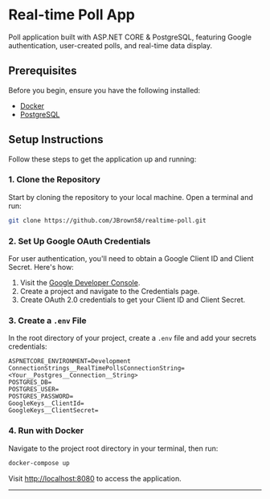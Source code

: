 
# Real-time Poll App

Poll application built with ASP.NET CORE & PostgreSQL, featuring Google authentication, user-created polls, and real-time data display.

## Prerequisites

Before you begin, ensure you have the following installed:

- [Docker](https://www.docker.com/get-started)
- [PostgreSQL](https://www.postgresql.org/download/)

## Setup Instructions

Follow these steps to get the application up and running:

### 1. Clone the Repository

Start by cloning the repository to your local machine. Open a terminal and run:

```bash
git clone https://github.com/JBrown58/realtime-poll.git
```

### 2. Set Up Google OAuth Credentials

For user authentication, you'll need to obtain a Google Client ID and Client Secret. Here's how:

1. Visit the [Google Developer Console](https://console.developers.google.com/).
2. Create a project and navigate to the Credentials page.
3. Create OAuth 2.0 credentials to get your Client ID and Client Secret.

### 3. Create a `.env` File

In the root directory of your project, create a `.env` file and add your secrets credentials:

```env
ASPNETCORE_ENVIRONMENT=Development
ConnectionStrings__RealTimePollsConnectionString=<Your__Postgres__Connection__String>
POSTGRES_DB=
POSTGRES_USER=
POSTGRES_PASSWORD=
GoogleKeys__ClientId=
GoogleKeys__ClientSecret=
```

### 4. Run with Docker

Navigate to the project root directory in your terminal, then run:

```bash
docker-compose up
```

Visit [http://localhost:8080](http://localhost:8080) to access the application.

---
